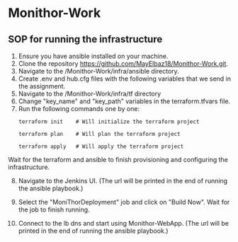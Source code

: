 # Monithor-Work
## SOP for running the infrastructure

1. Ensure you have ansible installed on your machine.
2. Clone the repository https://github.com/MayElbaz18/Monithor-Work.git.
3. Navigate to the /Monithor-Work/infra/ansible directory.
4. Create .env and hub.cfg files with the following variables that we send in the assignment.
5. Navigate to the /Monithor-Work/infra/tf directory
6. Change "key_name" and "key_path" variables in the terraform.tfvars file.
7. Run the following commands one by one:
    ```
    terraform init    # Will initialize the terraform project
    ```
    ```
    terraform plan    # Will plan the terraform project
    ```
    ```
    terraform apply   # Will apply the terraform project
    ```
Wait for the terraform and ansible to finish provisioning and configuring the infrastructure.

8. Navigate to the Jenkins UI. (The url will be printed in the end of running the ansible playbook.)

9. Select the "MoniThorDeployment" job and click on "Build Now".
Wait for the job to finish running.

10. Connect to the lb dns and start using Monithor-WebApp. (The url will be printed in the end of running the ansible playbook.)
